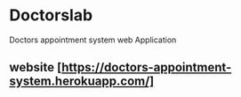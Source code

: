 # Doctorslab
Doctors appointment system web Application

## website [https://doctors-appointment-system.herokuapp.com/]
